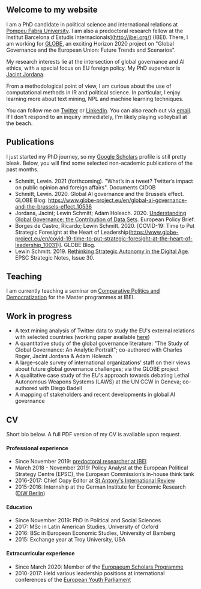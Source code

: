 ## Welcome to my website

I am a PhD candidate in political science and international relations at [Pompeu Fabra University](https://www.upf.edu/web/phd-political-and-social-sciences/). I am also a predoctoral research fellow at the Institut Barcelona d'Estudis Internacionals](http://ibei.org/) (IBEI). There, I am working for [GLOBE](https://www.globe-project.eu/), an exciting Horizon 2020 project on "Global Governance and the European Union: Future Trends and Scenarios".

My research interests lie at the intersection of global governance and AI ethics, with a special focus on EU foreign policy. My PhD supervisor is [Jacint Jordana](https://scholar.google.com/citations?user=IQLfIgMAAAAJ&hl=en).

From a methodological point of view, I am curious about the use of computational methods in IR and political science. In particular, I enjoy learning more about text mining, NPL and machine learning techniques.

You can follow me on [Twitter](https://twitter.com/lewinontheedge) or [LinkedIn](https://www.linkedin.com/in/lewin-schmitt/). You can also reach out via [email](mailto:lewin.schmitt@upf.edu). If I don't respond to an inquiry immediately, I'm likely playing volleyball at the beach.

## Publications

I just started my PhD journey, so my [Google Scholars](https://scholar.google.com/citations?user=GyhxqV0AAAAJ&hl=de) profile is still pretty bleak. Below, you will find some selected non-academic publications of the past months.

- Schmitt, Lewin. 2021 (forthcoming). "What’s in a tweet? Twitter’s impact on public opinion and foreign affairs". Documents CIDOB
- Schmitt, Lewin. 2020. Global AI governance and the Brussels effect. GLOBE Blog: https://www.globe-project.eu/en/global-ai-governance-and-the-brussels-effect_10536
- Jordana, Jacint; Lewin Schmitt; Adam Holesch. 2020. [Understanding Global Governance: the Contribution of Data Sets](https://ec.europa.eu/research/participants/documents/downloadPublic?documentIds=080166e5cabc72eb&appId=PPGMS). European Policy Brief.
- Borges de Castro, Ricardo; Lewin Schmitt. 2020. [COVID-19: Time to Put Strategic Foresight at the Heart of Leadership(https://www.globe-project.eu/en/covid-19-time-to-put-strategic-foresight-at-the-heart-of-leadership_10031)]. GLOBE Blog.
- Lewin Schmitt. 2019. [Rethinking Strategic Autonomy in the Digital Age](https://op.europa.eu/en/publication-detail/-/publication/889dd7b7-0cde-11ea-8c1f-01aa75ed71a1/language-en/format-PDF). EPSC Strategic Notes, Issue 30.

## Teaching

I am currently teaching a seminar on [Comparative Politics and Democratization](https://www.ibei.org/en/comparative-politics-and-democratization_24324) for the Master programmes at IBEI.

## Work in progress

- A text mining analysis of Twitter data to study the EU's external relations with selected countries (working paper available [here](https://github.com/lewinschmitt/lewinschmitt.github.io/raw/main/data/EU_Twitter_diplomacy-a_text-mining_analysis.pdf))
- A quantitative study of the global governance literature: "The Study of Global Governance: An Analytic Portrait"; co-authored with Charles Roger, Jacint Jordana & Adam Holesch
- A large-scale survey of international organizations' staff on their views about future global governance challenges; via the GLOBE project
- A qualitative case study of the EU's approach towards debating Lethal Autonomous Weapons Systems (LAWS) at the UN CCW in Geneva; co-authored with Diego Badell
- A mapping of stakeholders and recent developments in global AI governance

## CV
Short bio below. A full PDF version of my CV is available upon request.

#### Professional experience
- Since November 2019: [predoctoral researcher at IBEI](https://www.ibei.org/en/lewin-schmitt_169391)
- March 2018 - November 2019: Policy Analyst at the European Political Strategy Centre (EPSC), the European Commission’s in-house think tank
- 2016-2017: Chief Copy Editor at [St Antony's International Review](https://www.stairjournal.com/)
- 2015-2016: Internship at the German Institute for Economic Research ([DIW Berlin](https://www.diw.de/en))


#### Education
- Since November 2019: PhD in Political and Social Sciences
- 2017: MSc in Latin American Studies, University of Oxford
- 2016: BSc in European Economic Studies, University of Bamberg
- 2015: Exchange year at Troy University, USA

#### Extracurricular experience
- Since March 2020: Member of the [Europaeum Scholars Programme](https://europaeum.org/europaeum-scholars-programme/)
- 2010-2017: Held various leadership positions at international conferences of the [European Youth Parliament](https://eyp.org/)
